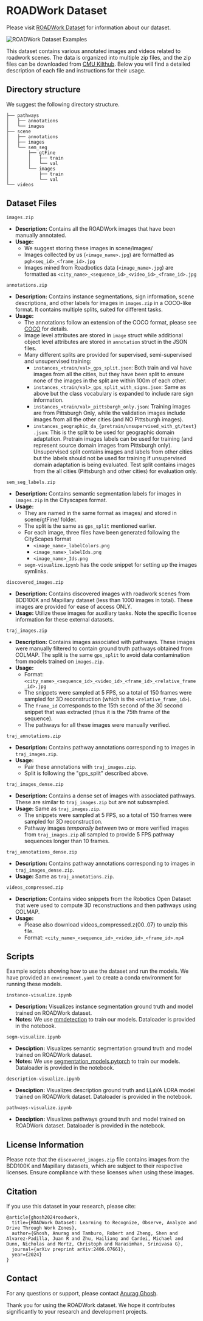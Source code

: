 # ROADWork Dataset

Please visit [ROADWork Dataset](https://www.cs.cmu.edu/~ILIM/roadwork_dataset/) for information about our dataset.

![ROADWork Dataset Examples](./images/dataset-desc.jpg)

This dataset contains various annotated images and videos related to roadwork scenes. The data is organized into multiple zip files, and the zip files can be downloaded from [CMU Kilthub](https://doi.org/10.1184/R1/26093197). Below you will find a detailed description of each file and instructions for their usage.

## Directory structure

We suggest the following directory structure.
```
├── pathways
│   ├── annotations
│   └── images
├── scene
│   ├── annotations
│   ├── images
│   └── sem_seg
│       ├── gtFine
│       │   ├── train
│       │   └── val
│       └── images
│           ├── train
│           └── val
└── videos
```

## Dataset Files

`images.zip`
- **Description:** Contains all the ROADWork images that have been manually annotated.
- **Usage:** 
  - We suggest storing these images in scene/images/
  - Images collected by us (`<image_name>.jpg`) are formatted as `pgh<seq_id>_<frame_id>.jpg`
  - Images mined from Roadbotics data (`<image_name>.jpg`) are formatted as `<city_name>_<sequence_id>_<video_id>_<frame_id>.jpg`

`annotations.zip`
- **Description:** Contains instance segmentations, sign information, scene descriptions, and other labels for images in `images.zip` in a COCO-like format. It contains multiple splits, suited for different tasks.
- **Usage:** 
  - The annotations follow an extension of the COCO format, please see [COCO](https://cocodataset.org/#format-data) for details.
  - Image level attributes are stored in `image` struct while additional object level attributes are stored in `annotation` struct in the JSON files.
  - Many different splits are provided for supervised, semi-supervised and unsupervised training:
    - `instances_<train/val>_gps_split.json`: Both train and val have images from all the cities, but they have been split to ensure none of the images in the split are within 100m of each other.
    - `instances_<train/val>_gps_split_with_signs.json`: Same as above but the class vocabulary is expanded to include rare sign information.
    - `instances_<train/val>_pittsburgh_only.json`: Training images are from Pittsburgh Only, while the validation images include images from all the other cities (and NO Pittsburgh images).
    - `instances_geographic_da_{pretrain/unsupervised_with_gt/test}.json`: This is the split to be used for geographic domain adaptation. Pretrain images labels can be used for training (and represent source domain images from Pittsburgh only). Unsupervised split contains images and labels from other cities but the labels should not be used for training if unsupervised domain adaptation is being evaluated. Test split contains images from the all cities (Pittsburgh and other cities) for evaluation only.

`sem_seg_labels.zip`
- **Description:** Contains semantic segmentation labels for images in `images.zip` in the Cityscapes format.
- **Usage:**
  - They are named in the same format as images/ and stored in scene/gtFine/ folder.
  - The split is the same as `gps_split` mentioned earlier.
  - For each image, three files have been generated following the CityScapes format
    - `<image_name>_labelColors.png`
    - `<image_name>_labelIds.png`
    - `<image_name>_Ids.png`
  - `segm-visualize.ipynb` has the code snippet for setting up the images symlinks.

`discovered_images.zip`
- **Description:** Contains discovered images with roadwork scenes from BDD100K and Mapillary dataset (less than 1000 images in total). These images are provided for ease of access ONLY.
- **Usage:** Utilize these images for auxiliary tasks. Note the specific license information for these external datasets.

`traj_images.zip`
- **Description:** Contains images associated with pathways. These images were manually filtered to contain ground truth pathways obtained from COLMAP. The split is the same `gps_split` to avoid data contamination from models trained on `images.zip`.
- **Usage:** 
  - Format: `<city_name>_<sequence_id>_<video_id>_<frame_id>_<relative_frame_id>.jpg`
  - The snippets were sampled at 5 FPS, so a total of 150 frames were sampled for 3D reconstruction (which is the `<relative_frame_id>`).
  - The `frame_id` corresponds to the 15th second of the 30 second snippet that was extracted (thus it is the 75th frame of the sequence).
  - The pathways for all these images were manually verified.

`traj_annotations.zip`
- **Description:** Contains pathway annotations corresponding to images in `traj_images.zip`.
- **Usage:** 
  - Pair these annotations with `traj_images.zip`.
  - Split is following the "gps_split" described above.

`traj_images_dense.zip`
- **Description:** Contains a dense set of images with associated pathways. These are similar to `traj_images.zip` but are not subsampled.
- **Usage:** Same as `traj_images.zip`.
  - The snippets were sampled at 5 FPS, so a total of 150 frames were sampled for 3D reconstruction.
  - Pathway images _temporally between_ two or more verified images from `traj_images.zip` all sampled to provide 5 FPS pathway sequences longer than 10 frames.

`traj_annotations_dense.zip`
- **Description:** Contains pathway annotations corresponding to images in `traj_images_dense.zip`.
- **Usage:** Same as `traj_annotations.zip`.

`videos_compressed.zip`
- **Description:** Contains video snippets from the Robotics Open Dataset that were used to compute 3D reconstructions and then pathways using COLMAP.
- **Usage:** 
  - Please also download videos_compressed.z{00..07} to unzip this file.
  - Format: `<city_name>_<sequence_id>_<video_id>_<frame_id>.mp4`

## Scripts

Example scripts showing how to use the dataset and run the models. We have provided an `environment.yaml` to create a conda environment for running these models.

`instance-visualize.ipynb`
- **Description:** Visualizes instance segmentation ground truth and model trained on ROADWork dataset.
- **Notes:** We use [mmdetection](https://github.com/open-mmlab/mmdetection) to train our models. Dataloader is provided in the notebook.

`segm-visualize.ipynb`
- **Desciption:** Visualizes semantic segmentation ground truth and model trained on ROADWork dataset.
- **Notes:** We use [segmentation_models.pytorch](https://github.com/qubvel/segmentation_models.pytorch) to train our models. Dataloader is provided in the notebook.

`description-visualize.ipynb`
- **Desciption:** Visualizes description ground truth and LLaVA LORA model trained on ROADWork dataset. Dataloader is provided in the notebook.

`pathways-visualize.ipynb`
- **Desciption:** Visualizes pathways ground truth and model trained on ROADWork dataset. Dataloader is provided in the notebook.

## License Information

Please note that the `discovered_images.zip` file contains images from the BDD100K and Mapillary datasets, which are subject to their respective licenses. Ensure compliance with these licenses when using these images.

## Citation

If you use this dataset in your research, please cite:

```
@article{ghosh2024roadwork,
  title={ROADWork Dataset: Learning to Recognize, Observe, Analyze and Drive Through Work Zones},
  author={Ghosh, Anurag and Tamburo, Robert and Zheng, Shen and Alvarez-Padilla, Juan R and Zhu, Hailiang and Cardei, Michael and Dunn, Nicholas and Mertz, Christoph and Narasimhan, Srinivasa G},
  journal={arXiv preprint arXiv:2406.07661},
  year={2024}
}
```

## Contact

For any questions or support, please contact [Anurag Ghosh](https://anuragxel.github.io).

Thank you for using the ROADWork dataset. We hope it contributes significantly to your research and development projects.
